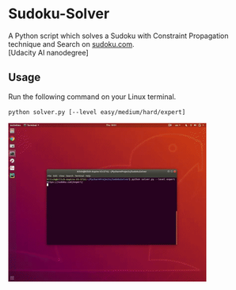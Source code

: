 # Sudoku-Solver

A Python script which solves a Sudoku with Constraint Propagation technique and Search on [sudoku.com](https://sudoku.com/).  <br />
[Udacity AI nanodegree]

## Usage

Run the following command on your Linux terminal.

```bash
python solver.py [--level easy/medium/hard/expert]
```
![](sample_output.gif)